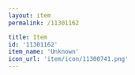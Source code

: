 ```yaml
---
layout: item
permalink: /11301162

title: Item
id: '11301162'
item_name: 'Unknown'
icon_url: 'item/icon/11300741.png'
---
```

